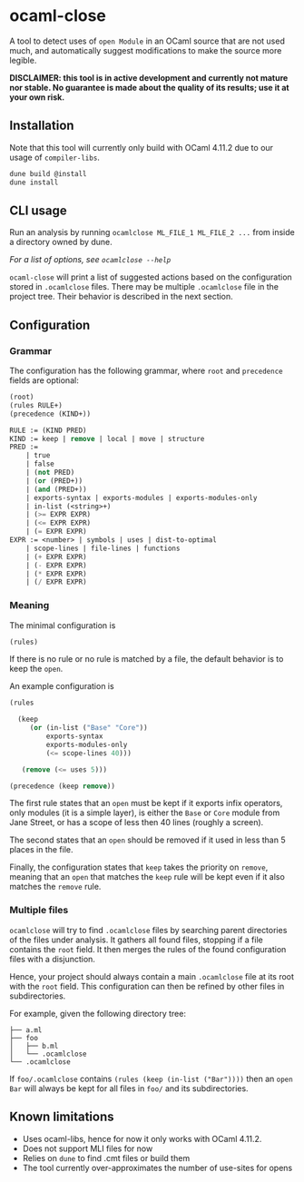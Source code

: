 # ocaml-close

A tool to detect uses of `open Module` in an OCaml source that are not
used much, and automatically suggest modifications to make the source more
legible.

**DISCLAIMER: this tool is in active development and currently not mature nor
stable. No guarantee is made about the quality of its results; use it at your
own risk.**

## Installation

Note that this tool will currently only build with OCaml 4.11.2 due to our usage
of `compiler-libs`.

```bash
dune build @install
dune install
```

## CLI usage

Run an analysis by running `ocamlclose ML_FILE_1 ML_FILE_2 ...`
from inside a directory owned by dune.

*For a list of options, see `ocamlclose --help`*

`ocaml-close` will print a list of suggested actions based on the configuration
stored in `.ocamlclose` files. There may be multiple `.ocamlclose` file in the
project tree. Their behavior is described in the next section.

## Configuration

### Grammar

The configuration has the following grammar, where `root` and `precedence`
fields are optional:

```scheme
(root)
(rules RULE+)
(precedence (KIND+))

RULE := (KIND PRED)
KIND := keep | remove | local | move | structure
PRED :=
    | true
    | false
    | (not PRED)
    | (or (PRED+))
    | (and (PRED+))
    | exports-syntax | exports-modules | exports-modules-only
    | in-list (<string>+)
    | (>= EXPR EXPR)
    | (<= EXPR EXPR)
    | (= EXPR EXPR)
EXPR := <number> | symbols | uses | dist-to-optimal
    | scope-lines | file-lines | functions
    | (+ EXPR EXPR)
    | (- EXPR EXPR)
    | (* EXPR EXPR)
    | (/ EXPR EXPR)
```

### Meaning

The minimal configuration is
```scheme
(rules)
```

If there is no rule or no rule is matched by a file, the default behavior is to
keep the `open`.

An example configuration is
```scheme
(rules

  (keep
     (or (in-list ("Base" "Core"))
         exports-syntax
         exports-modules-only
         (<= scope-lines 40)))

   (remove (<= uses 5)))

(precedence (keep remove))

```

The first rule states that an `open` must be kept if it exports infix operators,
only modules (it is a simple layer), is either the `Base` or `Core` module
from Jane Street, or has a scope of less then 40 lines (roughly a screen).

The second states that an `open` should be removed if it used in less than 5
places in the file.

Finally, the configuration states that `keep` takes the priority on `remove`,
meaning that an `open` that matches the `keep` rule will be kept even if it also
matches the `remove` rule.

### Multiple files

`ocamlclose` will try to find `.ocamlclose` files by searching parent
directories of the files under analysis. It gathers all found files, stopping if
a file contains the `root` field. It then merges the rules of the found
configuration files with a disjunction.

Hence, your project should always contain a main `.ocamlclose` file at its root with
the `root` field. This configuration can then be refined by other files in
subdirectories.

For example, given the following directory tree:
```
├── a.ml
├── foo
│   ├── b.ml
│   └── .ocamlclose
└── .ocamlclose
```

If `foo/.ocamlclose` contains `(rules (keep (in-list ("Bar"))))` then an
`open Bar` will always be kept for all files in `foo/` and its subdirectories.

## Known limitations

- Uses ocaml-libs, hence for now it only works with OCaml 4.11.2.
- Does not support MLI files for now
- Relies on `dune` to find .cmt files or build them
- The tool currently over-approximates the number of use-sites for opens
